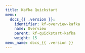 ```yaml
---
title: Kafka Quickstart
menu:
  docs_{{ .version }}:
    identifier: kf-overview-kafka
    name: Overview
    parent: kf-quickstart-kafka
    weight: 15
menu_name: docs_{{ .version }}
---
```

